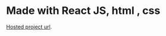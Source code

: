 # Made with React JS, html , css

 [Hosted project url](https://twitter-clone-nahars001.netlify.app/).

